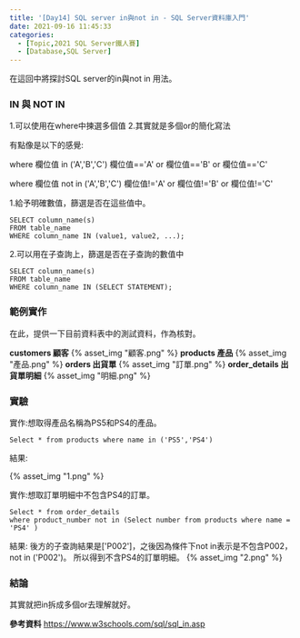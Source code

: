 ```yaml
---
title: '[Day14] SQL server in與not in - SQL Server資料庫入門'
date: 2021-09-16 11:45:33
categories:
  - [Topic,2021 SQL Server鐵人賽]
  - [Database,SQL Server]
---
```

在這回中將探討SQL server的in與not in 用法。


### IN 與 NOT IN

1.可以使用在where中揀選多個值
2.其實就是多個or的簡化寫法

有點像是以下的感覺:

where 欄位值 in ('A','B','C')
欄位值=='A' or 欄位值=='B' or 欄位值=='C'

where 欄位值 not in ('A','B','C')
欄位值!='A' or 欄位值!='B' or 欄位值!='C'


1.給予明確數值，篩選是否在這些值中。
```
SELECT column_name(s)
FROM table_name
WHERE column_name IN (value1, value2, ...); 
```
2.可以用在子查詢上，篩選是否在子查詢的數值中
```
SELECT column_name(s)
FROM table_name
WHERE column_name IN (SELECT STATEMENT); 
```

### 範例實作
在此，提供一下目前資料表中的測試資料，作為核對。

**customers 顧客**
{% asset_img "顧客.png" %}
**products 產品**
{% asset_img "產品.png" %}
**orders 出貨單**
{% asset_img "訂單.png" %}
**order_details 出貨單明細**
{% asset_img "明細.png" %}

### 實驗

實作:想取得產品名稱為PS5和PS4的產品。
```
Select * from products where name in ('PS5','PS4')
```
結果:

{% asset_img "1.png" %}

實作:想取訂單明細中不包含PS4的訂單。
```
Select * from order_details 
where product_number not in (Select number from products where name = 'PS4' )
```
結果:
後方的子查詢結果是['P002']，之後因為條件下not in表示是不包含P002，not in ('P002')。
所以得到不含PS4的訂單明細。
{% asset_img "2.png" %}

### 結論
其實就把in拆成多個or去理解就好。

**參考資料**
https://www.w3schools.com/sql/sql_in.asp